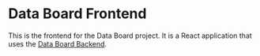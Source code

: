 # Data Board Frontend

This is the frontend for the Data Board project. It is a React application that uses the [Data Board Backend](https://github.com/paulscherrerinstitute/data_board_backend).
